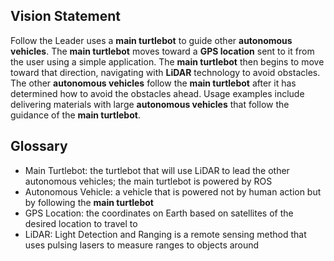 ## Vision Statement

Follow the Leader uses a **main turtlebot** to guide other **autonomous vehicles**. The **main turtlebot** moves toward a **GPS location** sent to it from the user using a simple application. The **main turtlebot** then begins to move toward that direction, navigating with **LiDAR** technology to avoid obstacles. The other **autonomous vehicles** follow the **main turtlebot** after it has determined how to avoid the obstacles ahead. Usage examples include delivering materials with large **autonomous vehicles** that follow the guidance of the **main turtlebot**. 

## Glossary 
- Main Turtlebot: the turtlebot that will use LiDAR to lead the other
  autonomous vehicles; the main turtlebot is powered by ROS
- Autonomous Vehicle: a vehicle that is powered not by human action but by
  following the **main turtlebot**
- GPS Location: the coordinates on Earth based on satellites of the desired
  location to travel to 
- LiDAR: Light Detection and Ranging is a remote sensing method that uses
  pulsing lasers to measure ranges to objects around 
